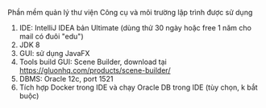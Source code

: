 Phần mềm quản lý thư viện
Công cụ và môi trường lập trình được sử dụng
1. IDE: IntelliJ IDEA bản Ultimate (dùng thử 30 ngày hoặc free 1 năm cho mail có đuôi "edu")
2. JDK 8
3. GUI: sử dụng JavaFX
4. Tools build GUI: Scene Builder, download tại https://gluonhq.com/products/scene-builder/
5. DBMS: Oracle 12c, port 1521
6. Tích hợp Docker trong IDE và chạy Oracle DB trong IDE (tùy chọn, k bắt buộc)
